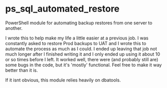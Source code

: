 # ps_sql_automated_restore
PowerShell module for automating backup restores from one server to another. 

I wrote this to help make my life a little easier at a previous job. I was constantly asked to restore Prod backups to UAT and I wrote this to automate the process as much as I could. I ended up leaving that job not much longer after I finished writing it and I only ended up using it about 10 or so times before I left. It worked well, there were (and probably still are) some bugs in the code, but it's 'mostly' functional. Feel free to make it way better than it is. 

If it isnt obvious, this module relies heavily on dbatools. 
